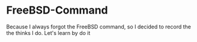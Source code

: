 # FreeBSD-Command
Because I always forgot the FreeBSD command, so I decided to record the the thinks I do. Let's learn by do it

